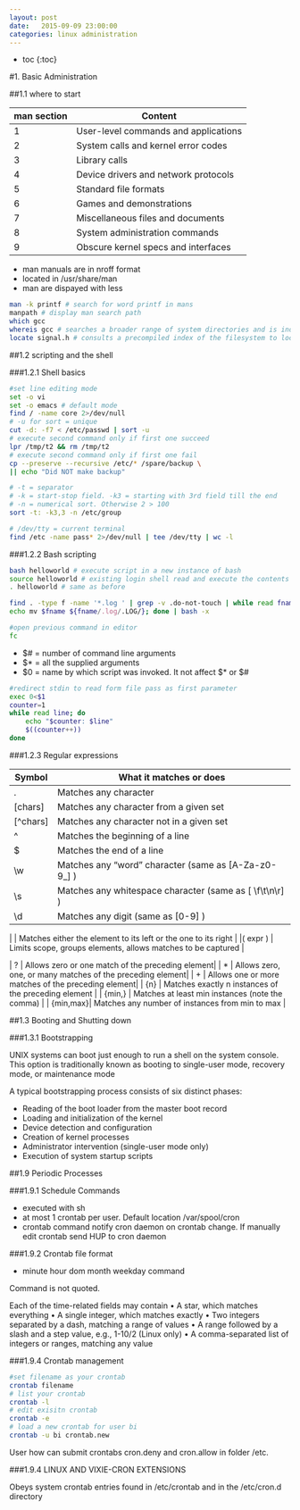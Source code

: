 ```yaml
---
layout: post
date:   2015-09-09 23:00:00
categories: linux administration
---
```

* toc
{:toc}

#1. Basic Administration

##1.1 where to start

| man section | Content |
|-------------|----------|
| 1 | User-level commands and applications |
| 2 | System calls and kernel error codes |
| 3 | Library calls |
| 4 | Device drivers and network protocols |
| 5 | Standard file formats |
| 6 | Games and demonstrations |
| 7 | Miscellaneous files and documents |
| 8 | System administration commands |
| 9 | Obscure kernel specs and interfaces |

- man manuals are in nroff format
- located in /usr/share/man
- man are dispayed with less

~~~ bash
man -k printf # search for word printf in mans
manpath # display man search path
which gcc
whereis gcc # searches a broader range of system directories and is independent of your shell’s search path.
locate signal.h # consults a precompiled index of the filesystem to locate filenames that match a particular pattern. 
~~~

##1.2 scripting and the shell

###1.2.1 Shell basics

~~~bash
#set line editing mode
set -o vi
set -o emacs # default mode
find / -name core 2>/dev/null
# -u for sort = unique
cut -d: -f7 < /etc/passwd | sort -u
# execute second command only if first one succeed
lpr /tmp/t2 && rm /tmp/t2
# execute second command only if first one fail
cp --preserve --recursive /etc/* /spare/backup \
|| echo "Did NOT make backup"

# -t = separator
# -k = start-stop field. -k3 = starting with 3rd field till the end
# -n = numerical sort. Otherwise 2 > 100
sort -t: -k3,3 -n /etc/group

# /dev/tty = current terminal
find /etc -name pass* 2>/dev/null | tee /dev/tty | wc -l
~~~

###1.2.2 Bash scripting

~~~bash
bash helloworld # execute script in a new instance of bash
source helloworld # existing login shell read and execute the contents of the file
. helloworld # same as before 
~~~

~~~bash
find . -type f -name '*.log ' | grep -v .do-not-touch | while read fname; do
echo mv $fname ${fname/.log/.LOG/}; done | bash -x

#open previous command in editor
fc
~~~

* $# = number of command line arguments
* $* = all the supplied arguments
* $0 = name by which script was invoked. It not affect $* or $#

~~~bash
#redirect stdin to read form file pass as first parameter
exec 0<$1
counter=1
while read line; do
	echo "$counter: $line"
	$((counter++))
done
~~~

###1.2.3 Regular expressions


| Symbol   | What it matches or does |
|----------|----------|
|.         | Matches any character |
|[chars]   | Matches any character from a given set |
|[^chars]  | Matches any character not in a given set|
|^         | Matches the beginning of a line |
|$         | Matches the end of a line |
|\w        | Matches any “word” character (same as [A-Za-z0-9_] ) |
|\s        | Matches any whitespace character (same as [ \f\t\n\r] ) |
|\d        | Matches any digit (same as [0-9] ) |

|         | Matches either the element to its left or the one to its right |
|( expr ) | Limits scope, groups elements, allows matches to be captured |

| ?        | Allows zero or one match of the preceding element|
| *        | Allows zero, one, or many matches of the preceding element|
| +        | Allows one or more matches of the preceding element|
| {n}      | Matches exactly n instances of the preceding element |
| {min,}   | Matches at least min instances (note the comma) |
| {min,max}| Matches any number of instances from min to max |



##1.3 Booting and Shutting down

###1.3.1 Bootstrapping

UNIX systems can boot just enough to run a shell on the system console. 
This option is traditionally known as booting to single-user mode, recovery mode, or maintenance mode


A typical bootstrapping process consists of six distinct phases:
* Reading of the boot loader from the master boot record
* Loading and initialization of the kernel
* Device detection and configuration
* Creation of kernel processes
* Administrator intervention (single-user mode only)
* Execution of system startup scripts

##1.9 Periodic Processes

###1.9.1 Schedule Commands

- executed with sh
- at most 1 crontab per user. Default location /var/spool/cron
- crontab command notify cron daemon on crontab change. If manually edit crontab send HUP to cron daemon

###1.9.2 Crontab file format

- minute hour dom month weekday command

Command is not quoted.

Each of the time-related fields may contain
• A star, which matches everything
• A single integer, which matches exactly
• Two integers separated by a dash, matching a range of values
• A range followed by a slash and a step value, e.g., 1-10/2 (Linux only)
• A comma-separated list of integers or ranges, matching any value

###1.9.4 Crontab management

~~~bash
#set filename as your crontab
crontab filename 
# list your crontab
crontab -l
# edit exisitn crontab
crontab -e
# load a new crontab for user bi
crontab -u bi crontab.new
~~~

User how can submit crontabs cron.deny and cron.allow in folder /etc.

###1.9.4 LINUX AND VIXIE-CRON EXTENSIONS

Obeys system crontab entries found in /etc/crontab and in the /etc/cron.d directory